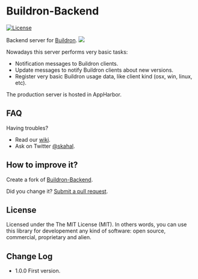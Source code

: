 # Buildron-Backend

[![License](http://img.shields.io/:license-MIT-blue.svg)](https://raw.githubusercontent.com/skahal/buildron/master/LICENSE)

Backend server for [Buildron](https://github.com/skahal/buildron).
![](https://raw.githubusercontent.com/skahal/Buildron/master/docs/images/Buildron-logo-128x128.png)

Nowadays this server performs very basic tasks:

* Notification messages to Buildron clients.
* Update messages to notify Buildron clients about new versions.
* Register very basic Buildron usage data, like client kind (osx, win, linux, etc).

The production server is hosted in AppHarbor.

## FAQ

Having troubles? 

- Read our [wiki](https://github.com/skahal/buildron/wiki).
- Ask on Twitter [@skahal](http://twitter.com/skahal).


## How to improve it?

Create a fork of [Buildron-Backend](https://github.com/skahal/buildron-Backend/fork). 

Did you change it? [Submit a pull request](https://github.com/skahal/buildron-backend/pull/new/master).

## License
Licensed under the The MIT License (MIT).
In others words, you can use this library for developement any kind of software: open source, commercial, proprietary and alien.


## Change Log
 - 1.0.0 First version.
